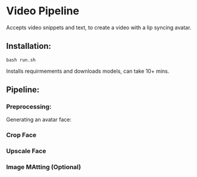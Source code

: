 # Video Pipeline

Accepts video snippets and text, to create a video with a lip syncing avatar.


## Installation:

```
bash run.sh
```
Installs requirmements and downloads models, can take 10+ mins.

## Pipeline:

### Preprocessing:

Generating an avatar face:

### Crop Face

### Upscale Face

### Image MAtting (Optional)

### 
